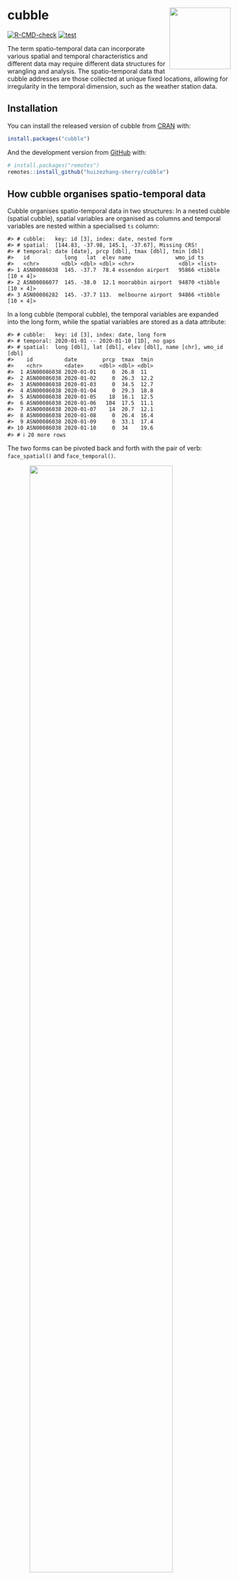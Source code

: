 
<!-- README.md is generated from README.Rmd. Please edit that file -->

# cubble <a href='https://huizezhang-sherry.github.io/cubble/'><img src='man/figures/logo.svg' align="right" height="138.5" /></a>

<!-- badges: start -->

[![R-CMD-check](https://github.com/huizezhang-sherry/cubble/workflows/R-CMD-check/badge.svg)](https://github.com/huizezhang-sherry/cubble/actions)
[![test](https://github.com/huizezhang-sherry/cubble/actions/workflows/test.yaml/badge.svg)](https://github.com/huizezhang-sherry/cubble/actions/workflows/test.yaml)
<!-- badges: end -->

The term spatio-temporal data can incorporate various spatial and
temporal characteristics and different data may require different data
structures for wrangling and analysis. The spatio-temporal data that
cubble addresses are those collected at unique fixed locations, allowing
for irregularity in the temporal dimension, such as the weather station
data.

## Installation

You can install the released version of cubble from
[CRAN](https://CRAN.R-project.org) with:

``` r
install.packages("cubble")
```

And the development version from [GitHub](https://github.com/) with:

``` r
# install.packages("remotes")
remotes::install_github("huizezhang-sherry/cubble")
```

## How cubble organises spatio-temporal data

Cubble organises spatio-temporal data in two structures: In a nested
cubble (spatial cubble), spatial variables are organised as columns and
temporal variables are nested within a specialised `ts` column:

    #> # cubble:   key: id [3], index: date, nested form
    #> # spatial:  [144.83, -37.98, 145.1, -37.67], Missing CRS!
    #> # temporal: date [date], prcp [dbl], tmax [dbl], tmin [dbl]
    #>   id           long   lat  elev name              wmo_id ts               
    #>   <chr>       <dbl> <dbl> <dbl> <chr>              <dbl> <list>           
    #> 1 ASN00086038  145. -37.7  78.4 essendon airport   95866 <tibble [10 × 4]>
    #> 2 ASN00086077  145. -38.0  12.1 moorabbin airport  94870 <tibble [10 × 4]>
    #> 3 ASN00086282  145. -37.7 113.  melbourne airport  94866 <tibble [10 × 4]>

In a long cubble (temporal cubble), the temporal variables are expanded
into the long form, while the spatial variables are stored as a data
attribute:

    #> # cubble:   key: id [3], index: date, long form
    #> # temporal: 2020-01-01 -- 2020-01-10 [1D], no gaps
    #> # spatial:  long [dbl], lat [dbl], elev [dbl], name [chr], wmo_id [dbl]
    #>    id          date        prcp  tmax  tmin
    #>    <chr>       <date>     <dbl> <dbl> <dbl>
    #>  1 ASN00086038 2020-01-01     0  26.8  11  
    #>  2 ASN00086038 2020-01-02     0  26.3  12.2
    #>  3 ASN00086038 2020-01-03     0  34.5  12.7
    #>  4 ASN00086038 2020-01-04     0  29.3  18.8
    #>  5 ASN00086038 2020-01-05    18  16.1  12.5
    #>  6 ASN00086038 2020-01-06   104  17.5  11.1
    #>  7 ASN00086038 2020-01-07    14  20.7  12.1
    #>  8 ASN00086038 2020-01-08     0  26.4  16.4
    #>  9 ASN00086038 2020-01-09     0  33.1  17.4
    #> 10 ASN00086038 2020-01-10     0  34    19.6
    #> # ℹ 20 more rows

The two forms can be pivoted back and forth with the pair of verb:
`face_spatial()` and `face_temporal()`.

<img src="man/figures/cubble-operations.png" width="80%" style="display: block; margin: auto;" />

## Roadmap

- To learn more about the cubble class: [1. The cubble
  class](https://huizezhang-sherry.github.io/cubble/articles/cb1class.html)
- To create a cubble or coerce an existing R object into a cubble: [2.
  Creation and
  coercion](https://huizezhang-sherry.github.io/cubble/articles/cb2create.html)
- To incorporate sf or tsibble in a cubble: [3. Compatibility with
  tsibble and
  sf](https://huizezhang-sherry.github.io/cubble/articles/cb3tsibblesf.html)
- To create glyph map, match multiple data sources, and create
  interactive graphics with cubble: [4. Making a glyph
  map](https://huizezhang-sherry.github.io/cubble/articles/cb4glyph.html),
  [5. Matching different data
  sources](https://huizezhang-sherry.github.io/cubble/articles/cb5match.html),
  and [6. Interactive
  graphics](https://huizezhang-sherry.github.io/cubble/articles/cb6interactive.html)
